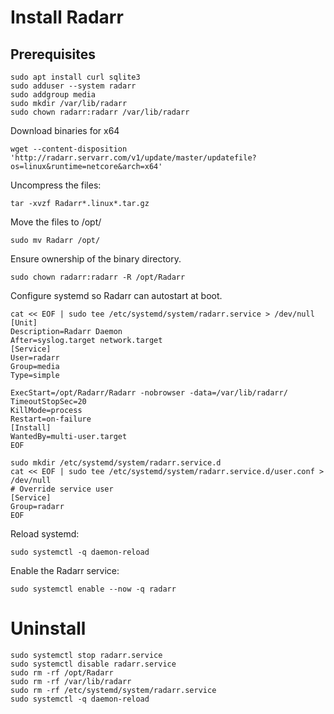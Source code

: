# Install Radarr

## Prerequisites
```
sudo apt install curl sqlite3
sudo adduser --system radarr
sudo addgroup media
sudo mkdir /var/lib/radarr
sudo chown radarr:radarr /var/lib/radarr
```

Download binaries for x64
```
wget --content-disposition 'http://radarr.servarr.com/v1/update/master/updatefile?os=linux&runtime=netcore&arch=x64'
```

Uncompress the files:
```
tar -xvzf Radarr*.linux*.tar.gz
```

Move the files to /opt/
```
sudo mv Radarr /opt/
```

Ensure ownership of the binary directory.
```
sudo chown radarr:radarr -R /opt/Radarr
```

Configure systemd so Radarr can autostart at boot.
```
cat << EOF | sudo tee /etc/systemd/system/radarr.service > /dev/null
[Unit]
Description=Radarr Daemon
After=syslog.target network.target
[Service]
User=radarr
Group=media
Type=simple

ExecStart=/opt/Radarr/Radarr -nobrowser -data=/var/lib/radarr/
TimeoutStopSec=20
KillMode=process
Restart=on-failure
[Install]
WantedBy=multi-user.target
EOF
```

```
sudo mkdir /etc/systemd/system/radarr.service.d
cat << EOF | sudo tee /etc/systemd/system/radarr.service.d/user.conf > /dev/null
# Override service user
[Service]
Group=radarr
EOF
```

Reload systemd:
```
sudo systemctl -q daemon-reload
```
Enable the Radarr service:
```
sudo systemctl enable --now -q radarr
```

# Uninstall
```
sudo systemctl stop radarr.service
sudo systemctl disable radarr.service
sudo rm -rf /opt/Radarr
sudo rm -rf /var/lib/radarr
sudo rm -rf /etc/systemd/system/radarr.service
sudo systemctl -q daemon-reload
```

